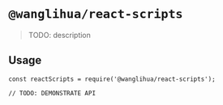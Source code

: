 # `@wanglihua/react-scripts`

> TODO: description

## Usage

```
const reactScripts = require('@wanglihua/react-scripts');

// TODO: DEMONSTRATE API
```
